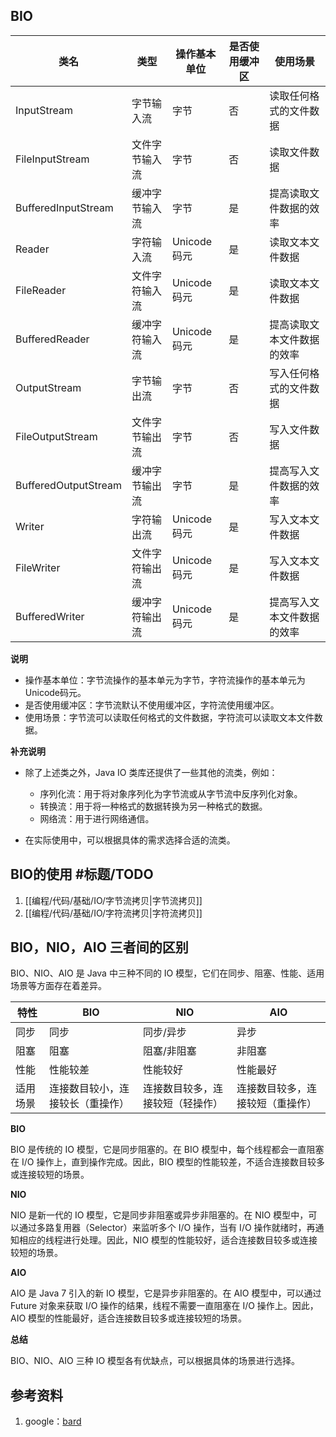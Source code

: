## BIO
| 类名 | 类型 | 操作基本单位 | 是否使用缓冲区 | 使用场景 |
|---|---|---|---|---|
| InputStream | 字节输入流 | 字节 | 否 | 读取任何格式的文件数据 |
| FileInputStream | 文件字节输入流 | 字节 | 否 | 读取文件数据 |
| BufferedInputStream | 缓冲字节输入流 | 字节 | 是 | 提高读取文件数据的效率 |
| Reader | 字符输入流 | Unicode码元 | 是 | 读取文本文件数据 |
| FileReader | 文件字符输入流 | Unicode码元 | 是 | 读取文本文件数据 |
| BufferedReader | 缓冲字符输入流 | Unicode码元 | 是 | 提高读取文本文件数据的效率 |
| OutputStream | 字节输出流 | 字节 | 否 | 写入任何格式的文件数据 |
| FileOutputStream | 文件字节输出流 | 字节 | 否 | 写入文件数据 |
| BufferedOutputStream | 缓冲字节输出流 | 字节 | 是 | 提高写入文件数据的效率 |
| Writer | 字符输出流 | Unicode码元 | 是 | 写入文本文件数据 |
| FileWriter | 文件字符输出流 | Unicode码元 | 是 | 写入文本文件数据 |
| BufferedWriter | 缓冲字符输出流 | Unicode码元 | 是 | 提高写入文本文件数据的效率 |

**说明**

* 操作基本单位：字节流操作的基本单元为字节，字符流操作的基本单元为Unicode码元。
* 是否使用缓冲区：字节流默认不使用缓冲区，字符流使用缓冲区。
* 使用场景：字节流可以读取任何格式的文件数据，字符流可以读取文本文件数据。

**补充说明**

* 除了上述类之外，Java IO 类库还提供了一些其他的流类，例如：
    * 序列化流：用于将对象序列化为字节流或从字节流中反序列化对象。
    * 转换流：用于将一种格式的数据转换为另一种格式的数据。
    * 网络流：用于进行网络通信。

* 在实际使用中，可以根据具体的需求选择合适的流类。

## BIO的使用 #标题/TODO
1. [[编程/代码/基础/IO/字节流拷贝|字节流拷贝]]
2. [[编程/代码/基础/IO/字符流拷贝|字符流拷贝]]

## BIO，NIO，AIO 三者间的区别
BIO、NIO、AIO 是 Java 中三种不同的 IO 模型，它们在同步、阻塞、性能、适用场景等方面存在着差异。

| 特性 | BIO | NIO | AIO |
|---|---|---|---|
| 同步 | 同步 | 同步/异步 | 异步 |
| 阻塞 | 阻塞 | 阻塞/非阻塞 | 非阻塞 |
| 性能 | 性能较差 | 性能较好 | 性能最好 |
| 适用场景 | 连接数目较小，连接较长（重操作） | 连接数目较多，连接较短（轻操作） | 连接数目较多，连接较短（重操作） |

**BIO**

BIO 是传统的 IO 模型，它是同步阻塞的。在 BIO 模型中，每个线程都会一直阻塞在 I/O 操作上，直到操作完成。因此，BIO 模型的性能较差，不适合连接数目较多或连接较短的场景。

**NIO**

NIO 是新一代的 IO 模型，它是同步非阻塞或异步非阻塞的。在 NIO 模型中，可以通过多路复用器（Selector）来监听多个 I/O 操作，当有 I/O 操作就绪时，再通知相应的线程进行处理。因此，NIO 模型的性能较好，适合连接数目较多或连接较短的场景。

**AIO**

AIO 是 Java 7 引入的新 IO 模型，它是异步非阻塞的。在 AIO 模型中，可以通过 Future 对象来获取 I/O 操作的结果，线程不需要一直阻塞在 I/O 操作上。因此，AIO 模型的性能最好，适合连接数目较多或连接较短的场景。

**总结**

BIO、NIO、AIO 三种 IO 模型各有优缺点，可以根据具体的场景进行选择。

## 参考资料
1. google：[bard](https://bard.google.com/)